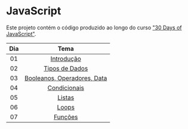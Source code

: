 # JavaScript

Este projeto contém o código produzido ao longo do curso ["30 Days of JavaScript"](https://github.com/Asabeneh/30-Days-Of-JavaScript).

| Dia | Tema |
| :-: | :--: |
| 01 | [Introdução](/Day01/) |
| 02 | [Tipos de Dados](/Day02/) |
| 03 | [Booleanos, Operadores, Data](/Day03/) |
| 04 | [Condicionais](/Day04/) |
| 05 | [Listas](/Day05/) |
| 06 | [Loops](/Day06/) |
| 07 | [Funções](/Day07/) |
